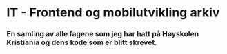 # IT - Frontend og mobilutvikling arkiv
### En samling av alle fagene som jeg har hatt på Høyskolen Kristiania og dens kode som er blitt skrevet.
